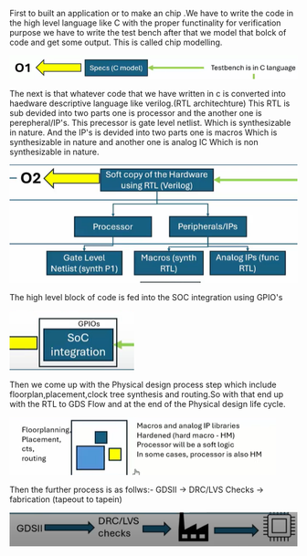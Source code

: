 
First to built an application or to make an chip .We have to write the code in the high level language like C with the proper functinality for verification purpose we have to write the test bench after that we model that bolck of code and get some  output. This is called chip  modelling.

  ![image alt](https://github.com/souhardya-ece/RISC-V-Reference-SoC-Tapeout-Program-week0/blob/main/Screenshot%202025-09-20%20133746.png)

The next is that whatever code that we have written in c is converted into haedware descriptive language like verilog.(RTL architechture)
This RTL is sub devided into two parts one is processor and the another one is perepheral/IP's.
This precessor is gate level netlist. Which is synthesizable in nature.
And the IP's is devided into two parts one is macros Which is synthesizable in nature and another one is analog IC Which is non synthesizable in nature.

 ![image alt](https://github.com/souhardya-ece/RISC-V-Reference-SoC-Tapeout-Program-week0/blob/main/Screenshot%202025-09-20%20140315.png)
 
The high level block of code is fed into the SOC integration using GPIO's

![image alt](https://github.com/souhardya-ece/RISC-V-Reference-SoC-Tapeout-Program-week0/blob/main/Screenshot%202025-09-20%20140332.png)

Then we come up with the Physical design process step which include floorplan,placement,clock tree synthesis and routing.So with that end up with the RTL to GDS Flow
and at the end of the Physical design life cycle.

![image alt](https://github.com/souhardya-ece/RISC-V-Reference-SoC-Tapeout-Program-week0/blob/main/Screenshot%202025-09-20%20140348.png)

Then the further process is as follws:- GDSII -> DRC/LVS Checks -> fabrication    (tapeout to tapein)

![image alt](https://github.com/souhardya-ece/RISC-V-Reference-SoC-Tapeout-Program-week0/blob/main/Screenshot%202025-09-20%20140421.png)

